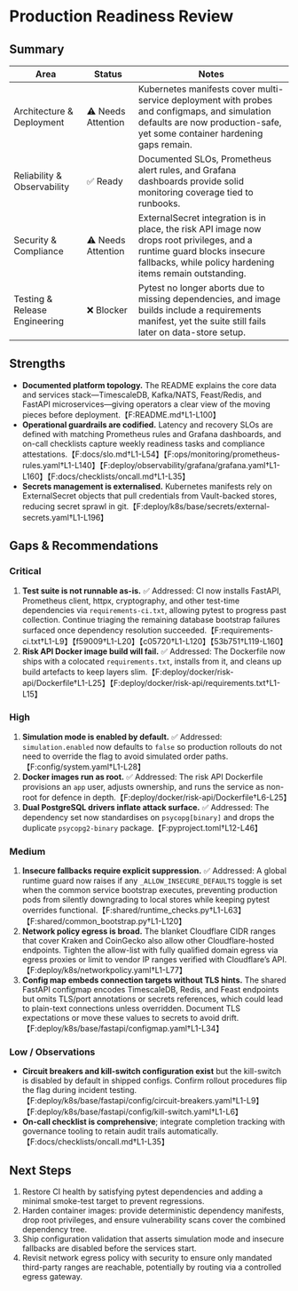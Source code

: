 # Production Readiness Review

## Summary

| Area | Status | Notes |
| --- | --- | --- |
| Architecture & Deployment | ⚠️ Needs Attention | Kubernetes manifests cover multi-service deployment with probes and configmaps, and simulation defaults are now production-safe, yet some container hardening gaps remain. |
| Reliability & Observability | ✅ Ready | Documented SLOs, Prometheus alert rules, and Grafana dashboards provide solid monitoring coverage tied to runbooks. |
| Security & Compliance | ⚠️ Needs Attention | ExternalSecret integration is in place, the risk API image now drops root privileges, and a runtime guard blocks insecure fallbacks, while policy hardening items remain outstanding. |
| Testing & Release Engineering | ❌ Blocker | Pytest no longer aborts due to missing dependencies, and image builds include a requirements manifest, yet the suite still fails later on data-store setup. |

## Strengths

- **Documented platform topology.** The README explains the core data and services stack—TimescaleDB, Kafka/NATS, Feast/Redis, and FastAPI microservices—giving operators a clear view of the moving pieces before deployment.【F:README.md†L1-L100】
- **Operational guardrails are codified.** Latency and recovery SLOs are defined with matching Prometheus rules and Grafana dashboards, and on-call checklists capture weekly readiness tasks and compliance attestations.【F:docs/slo.md†L1-L54】【F:ops/monitoring/prometheus-rules.yaml†L1-L140】【F:deploy/observability/grafana/grafana.yaml†L1-L160】【F:docs/checklists/oncall.md†L1-L35】
- **Secrets management is externalised.** Kubernetes manifests rely on ExternalSecret objects that pull credentials from Vault-backed stores, reducing secret sprawl in git.【F:deploy/k8s/base/secrets/external-secrets.yaml†L1-L196】

## Gaps & Recommendations

### Critical

1. **Test suite is not runnable as-is.** ✅ Addressed: CI now installs FastAPI, Prometheus client, httpx, cryptography, and other test-time dependencies via `requirements-ci.txt`, allowing pytest to progress past collection. Continue triaging the remaining database bootstrap failures surfaced once dependency resolution succeeded.【F:requirements-ci.txt†L1-L9】【f59009†L1-L20】【c05720†L1-L120】【53b751†L119-L160】
2. **Risk API Docker image build will fail.** ✅ Addressed: The Dockerfile now ships with a colocated `requirements.txt`, installs from it, and cleans up build artefacts to keep layers slim.【F:deploy/docker/risk-api/Dockerfile†L1-L25】【F:deploy/docker/risk-api/requirements.txt†L1-L15】

### High

1. **Simulation mode is enabled by default.** ✅ Addressed: `simulation.enabled` now defaults to `false` so production rollouts do not need to override the flag to avoid simulated order paths.【F:config/system.yaml†L1-L28】
2. **Docker images run as root.** ✅ Addressed: The risk API Dockerfile provisions an `app` user, adjusts ownership, and runs the service as non-root for defence in depth.【F:deploy/docker/risk-api/Dockerfile†L6-L25】
3. **Dual PostgreSQL drivers inflate attack surface.** ✅ Addressed: The dependency set now standardises on `psycopg[binary]` and drops the duplicate `psycopg2-binary` package.【F:pyproject.toml†L12-L46】

### Medium

1. **Insecure fallbacks require explicit suppression.** ✅ Addressed: A global runtime guard now raises if any `_ALLOW_INSECURE_DEFAULTS` toggle is set when the common service bootstrap executes, preventing production pods from silently downgrading to local stores while keeping pytest overrides functional.【F:shared/runtime_checks.py†L1-L63】【F:shared/common_bootstrap.py†L1-L120】
2. **Network policy egress is broad.** The blanket Cloudflare CIDR ranges that cover Kraken and CoinGecko also allow other Cloudflare-hosted endpoints. Tighten the allow-list with fully qualified domain egress via egress proxies or limit to vendor IP ranges verified with Cloudflare’s API.【F:deploy/k8s/networkpolicy.yaml†L1-L77】
3. **Config map embeds connection targets without TLS hints.** The shared FastAPI configmap encodes TimescaleDB, Redis, and Feast endpoints but omits TLS/port annotations or secrets references, which could lead to plain-text connections unless overridden. Document TLS expectations or move these values to secrets to avoid drift.【F:deploy/k8s/base/fastapi/configmap.yaml†L1-L34】

### Low / Observations

- **Circuit breakers and kill-switch configuration exist** but the kill-switch is disabled by default in shipped configs. Confirm rollout procedures flip the flag during incident testing.【F:deploy/k8s/base/fastapi/config/circuit-breakers.yaml†L1-L9】【F:deploy/k8s/base/fastapi/config/kill-switch.yaml†L1-L6】
- **On-call checklist is comprehensive**; integrate completion tracking with governance tooling to retain audit trails automatically.【F:docs/checklists/oncall.md†L1-L35】

## Next Steps

1. Restore CI health by satisfying pytest dependencies and adding a minimal smoke-test target to prevent regressions.
2. Harden container images: provide deterministic dependency manifests, drop root privileges, and ensure vulnerability scans cover the combined dependency tree.
3. Ship configuration validation that asserts simulation mode and insecure fallbacks are disabled before the services start.
4. Revisit network egress policy with security to ensure only mandated third-party ranges are reachable, potentially by routing via a controlled egress gateway.
